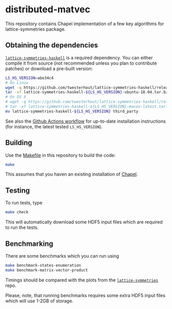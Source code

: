 # distributed-matvec

This repository contains Chapel implementation of a few key algorithms for
lattice-symmetries package.


## Obtaining the dependencies

[`lattice-symmetries-haskell`](https://github.com/twesterhout/lattice-symmetries-haskell)
is a required dependency. You can either compile it from source (not recommended
unless you plan to contribute patches) or download a pre-built version:

```bash
LS_HS_VERSION=abe34c4
# On Linux
wget -q https://github.com/twesterhout/lattice-symmetries-haskell/releases/download/continuous/lattice-symmetries-haskell-${LS_HS_VERSION}-ubuntu-18.04.tar.bz2
tar -xf lattice-symmetries-haskell-${LS_HS_VERSION}-ubuntu-18.04.tar.bz2
# On OS X
# wget -q https://github.com/twesterhout/lattice-symmetries-haskell/releases/download/continuous/lattice-symmetries-haskell-${LS_HS_VERSION}-macos-latest.tar.bz2
# tar -xf lattice-symmetries-haskell-${LS_HS_VERSION}-macos-latest.tar.bz2
mv lattice-symmetries-haskell-${LS_HS_VERSION} third_party
```

See also the [Github Actions workflow](.github/workflows/ci.yml) for up-to-date
installation instructions (for instance, the latest tested `LS_HS_VERSION`).


## Building

Use the [Makefile](Makefile) in this repository to build the code:

```bash
make
```

This assumes that you haven an existing installation of
[Chapel](https://chapel-lang.org/).


## Testing

To run tests, type

```bash
make check
```

This will automatically download some HDF5 input files which are required to run
the tests.


## Benchmarking

There are some benchmarks which you can run using

```bash
make benchmark-states-enumeration
make benchmark-matrix-vector-product
```

Timings should be compared with the plots from the
[`lattice-symmetries`](https://github.com/twesterhout/lattice-symmetries#bicyclist-performance)
repo.

Please, note, that running benchmarks requires some extra HDF5 input files which
will use 1-2GB of storage.
